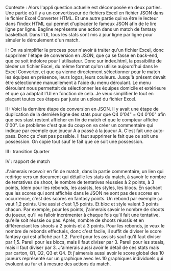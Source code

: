 Contexte : Alors l'appli question actuelle est décomposée en deux parties.  Une partie où il y a un convertisseur de fichiers Excel en fichier JSON dans le fichier Excel Converter HTML.  Et une autre partie qui va être le lecteur dans l'index HTML qui permet d'uploader le fameux JSON afin de le lire ligne par ligne. Bagline représente une action dans un match de fantasy basketball. Dans l'UI, tous les stats sont mis à jour ligne par ligne pour simuler le déroulement d'un match. 

I : On va simplifier le process pour n'avoir à traiter qu'un fichier Excel, donc supprimer l'étape de conversion en JSON, que ça se fasse en back-end, que ce soit indolore pour l'utilisateur. Donc sur index.html, la possibilité de bleder un fichier Excel, du même format qu'on utilise aujourd'hui dans le Excel Converter,  et que ça vienne directement sélectionner pour le match les équipes en présence, leurs logos, leurs couleurs. Jusqu'à présent devait être sélectionnée manuellement à l'aide du menu déroulant.  Le menu déroulant nous permettait de sélectionner les équipes domicile et extérieure et que ça adaptait l'UI en fonction de cela.  Je veux simplifier le tout en plaçant toutes ces étapes par juste un upload du fichier Excel.

II : Voici la dernière étape de conversion en JSON. Il y avait une étape de duplication de la dernière ligne des stats pour que Q4
 0'04" = Q4 0'00" afin que oes stast restent afficher en fin de match et que le compteur affiche 0'00".  Le problème c'est que du coup on va créer un commentaire qui indique par exemple que joueur A a passé à la joueur A.  C'est fait une auto-pass. Donc ça c'est pas possible. Il faut supprimer le fait que ce soit une possession.  On copie tout sauf le fait que ce soit une possession.

 III : transition Quarter

 IV : rapport de match



J'aimerais recevoir en fin de match, dans la partie commentaire, un lien qui redirige vers un document qui détaille les stats du match, à savoir le nombre de tentatives de shoot, le nombre de tentatives réussies à 2 points, à 3 points, Idem pour les rebonds, les assists, les styles, les blocs.  En sachant que les scores qui sont affichés dans le JSON ne sont pas des scores en occurrence,  c'est des scores en fantasy points.  Un rebond par exemple ça vaut 1,2 points.  Une assist c'est 1,5 points.  Et bloc et style valent 3 points chacun. Par exemple, pour les points, j'aimerais savoir le nombre de shoots du joueur, qu'il va falloir  incrémenter à chaque fois qu'il fait une tentative, qu'elle soit réussie ou pas.  Après, nombre de shoots réussis et en différenciant les shoots à 2 points et à 3 points.  Pour les rebonds, je veux le nombre de rebonds effectués, donc c'est facile, il suffit  de diviser le score fantasy qui est affiché par 1,2.  Pareil pour les assists sauf qu'il faut diviser par 1,5.  Pareil pour les blocs, mais il faut diviser par 3.  Pareil pour les steals, mais il faut diviser par 3. J'aimerais aussi avoir le détail de ces stats mais par carton, Q1, Q2, Q3 et Q4.  Et j'aimerais aussi avoir le score global des 10 joueurs représenté sur un graphique avec les 10 graphiques individuels qui évoluent au fur et à mesure des actions du match.